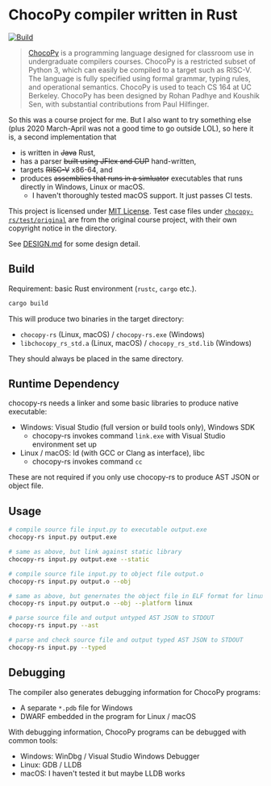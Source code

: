 # ChocoPy compiler written in Rust

[![Build](https://github.com/wwylele/chocopy-rs/workflows/Rust/badge.svg)](https://github.com/wwylele/chocopy-rs/actions)

> [ChocoPy](https://chocopy.org/) is a programming language designed for classroom use in undergraduate compilers courses. ChocoPy is a restricted subset of Python 3, which can easily be compiled to a target such as RISC-V. The language is fully specified using formal grammar, typing rules, and operational semantics. ChocoPy is used to teach CS 164 at UC Berkeley. ChocoPy has been designed by Rohan Padhye and Koushik Sen, with substantial contributions from Paul Hilfinger.

So this was a course project for me. But I also want to try something else (plus 2020 March-April was not a good time to go outside LOL), so here it is, a second implementation that
 - is written in ~~Java~~ Rust,
 - has a parser ~~built using JFlex and CUP~~ hand-written,
 - targets ~~RISC-V~~ x86-64, and
 - produces ~~assemblies that runs in a simluator~~ executables that runs directly in Windows, Linux or macOS.
   - I haven't thoroughly tested macOS support. It just passes CI tests.

This project is licensed under [MIT License](LICENSE). Test case files under [`chocopy-rs/test/original`](chocopy-rs/test/original) are from the original course project, with their own copyright notice in the directory.

See [DESIGN.md](DESIGN.md) for some design detail.

## Build

Requirement: basic Rust environment (`rustc`, `cargo` etc.).

```bash
cargo build
```

This will produce two binaries in the target directory:
 - `chocopy-rs` (Linux, macOS) / `chocopy-rs.exe` (Windows)
 - `libchocopy_rs_std.a` (Linux, macOS) / `chocopy_rs_std.lib` (Windows)

 They should always be placed in the same directory.

## Runtime Dependency

chocopy-rs needs a linker and some basic libraries to produce native executable:
 - Windows: Visual Studio (full version or build tools only), Windows SDK
   - chocopy-rs invokes command `link.exe` with Visual Studio environment set up
 - Linux / macOS: ld (with GCC or Clang as interface), libc
   - chocopy-rs invokes command `cc`

These are not required if you only use chocopy-rs to produce AST JSON or object file.

## Usage

```bash
# compile source file input.py to executable output.exe
chocopy-rs input.py output.exe

# same as above, but link against static library
chocopy-rs input.py output.exe --static

# compile source file input.py to object file output.o
chocopy-rs input.py output.o --obj

# same as above, but genernates the object file in ELF format for linux
chocopy-rs input.py output.o --obj --platform linux

# parse source file and output untyped AST JSON to STDOUT
chocopy-rs input.py --ast

# parse and check source file and output typed AST JSON to STDOUT
chocopy-rs input.py --typed

```

## Debugging

The compiler also generates debugging information for ChocoPy programs:
 - A separate `*.pdb` file for Windows
 - DWARF embedded in the program for Linux / macOS

With debugging information, ChocoPy programs can be debugged with common tools:
 - Windows: WinDbg / Visual Studio Windows Debugger
 - Linux: GDB / LLDB
 - macOS: I haven't tested it but maybe LLDB works
